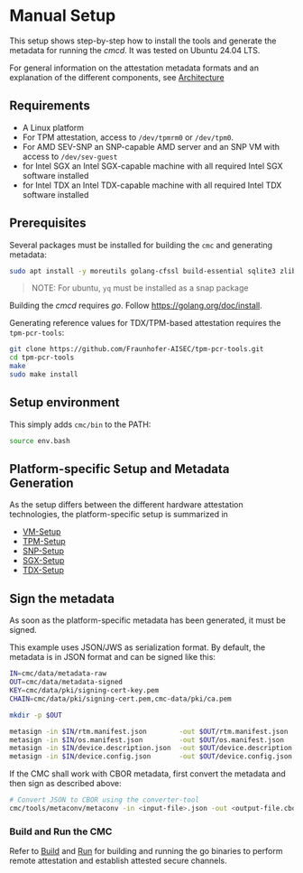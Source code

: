 # Manual Setup

This setup shows step-by-step how to install the tools and generate the metadata for
running the *cmcd*.  It was tested on Ubuntu 24.04 LTS.

For general information on the attestation metadata formats and an explanation of the different
components, see [Architecture](./architecture.md)

## Requirements

- A Linux platform
- For TPM attestation, access to `/dev/tpmrm0` or `/dev/tpm0`.
- For AMD SEV-SNP an SNP-capable AMD server and an SNP VM with access to `/dev/sev-guest`
- for Intel SGX an Intel SGX-capable machine with all required Intel SGX software installed
- for Intel TDX an Intel TDX-capable machine with all required Intel TDX software installed

## Prerequisites

Several packages must be installed for building the `cmc` and generating metadata:
```sh
sudo apt install -y moreutils golang-cfssl build-essential sqlite3 zlib1g-dev libssl-dev jq yq
```
> NOTE: For ubuntu, `yq` must be installed as a snap package

Building the *cmcd* requires *go*. Follow https://golang.org/doc/install.

Generating reference values for TDX/TPM-based attestation requires the `tpm-pcr-tools`:
```sh
git clone https://github.com/Fraunhofer-AISEC/tpm-pcr-tools.git
cd tpm-pcr-tools
make
sudo make install
```

## Setup environment

This simply adds `cmc/bin` to the PATH:
```sh
source env.bash
```

## Platform-specific Setup and Metadata Generation

As the setup differs between the different hardware attestation technologies, the platform-specific
setup is summarized in
- [VM-Setup](./setup-vm.md)
- [TPM-Setup](./setup-tpm.md)
- [SNP-Setup](./setup-snp.md)
- [SGX-Setup](./setup-sgx.md)
- [TDX-Setup](./setup-tdx.md)

## Sign the metadata

As soon as the platform-specific metadata has been generated, it must be signed.

This example uses JSON/JWS as serialization format. By default, the metadata is in JSON format
and can be signed like this:

```sh
IN=cmc/data/metadata-raw
OUT=cmc/data/metadata-signed
KEY=cmc/data/pki/signing-cert-key.pem
CHAIN=cmc/data/pki/signing-cert.pem,cmc-data/pki/ca.pem

mkdir -p $OUT

metasign -in $IN/rtm.manifest.json        -out $OUT/rtm.manifest.json        -keys $KEY -x5cs $CHAIN
metasign -in $IN/os.manifest.json         -out $OUT/os.manifest.json         -keys $KEY -x5cs $CHAIN
metasign -in $IN/device.description.json  -out $OUT/device.description.json  -keys $KEY -x5cs $CHAIN
metasign -in $IN/device.config.json       -out $OUT/device.config.json       -keys $KEY -x5cs $CHAIN
```

If the CMC shall work with CBOR metadata, first convert the metadata and then sign as described
above:
```sh
# Convert JSON to CBOR using the converter-tool
cmc/tools/metaconv/metaconv -in <input-file>.json -out <output-file.cbor> -inform json -outform cbor
```

### Build and Run the CMC

Refer to [Build](./build.md) and [Run](./run.md) for building and running the go binaries to
perform remote attestation and establish attested secure channels.